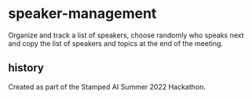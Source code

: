 # speaker-management
Organize and track a list of speakers, choose randomly who speaks next and copy the list of speakers and topics at the end of the meeting.

## history
Created as part of the Stamped AI Summer 2022 Hackathon.
